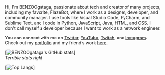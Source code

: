 Hi, I'm BENZOOgataga, passionate about tech and creator of many projects, including my favorite, FlazeBot, where I work as a designer, developer, and community manager. I use tools like Visual Studio Code, PyCharm, and Sublime Text, and I code in Python, JavaScript, Java, HTML, and CSS. I don't call myself a developer because I want to work as a network engineer.

You can connect with me on [Twitter](https://x.com/BENZOOgataga), [YouTube](https://www.youtube.com/@BENZOOgataga), [Twitch](https://www.twitch.tv/benzoogataga_), and [Instagram](https://www.instagram.com/benzoogataga/). Check out my [portfolio](https://benzoogataga.com/) and my friend's work [here](https://github.com/chredeur).

[![BENZOOgataga's GitHub stats](https://github-readme-stats.vercel.app/api?username=BENZOOgataga)]  
_Terrible stats right_

[![Top Langs](https://github-readme-stats.vercel.app/api/top-langs/?username=BENZOOgataga)]

